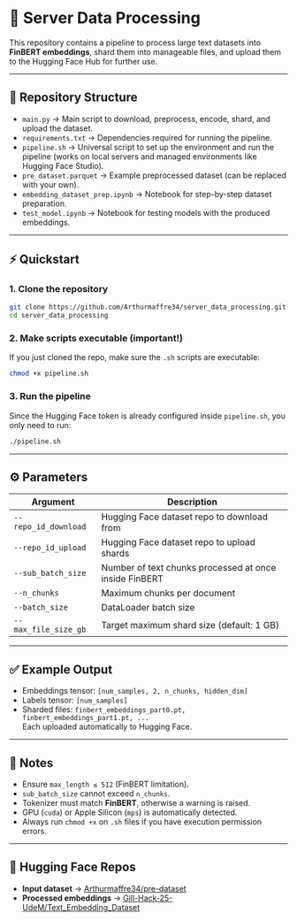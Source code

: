 # 🚀 Server Data Processing

This repository contains a pipeline to process large text datasets into **FinBERT embeddings**, shard them into manageable files, and upload them to the Hugging Face Hub for further use.

---

## 📂 Repository Structure

- `main.py` → Main script to download, preprocess, encode, shard, and upload the dataset.  
- `requirements.txt` → Dependencies required for running the pipeline.  
- `pipeline.sh` → Universal script to set up the environment and run the pipeline (works on local servers and managed environments like Hugging Face Studio).  
- `pre_dataset.parquet` → Example preprocessed dataset (can be replaced with your own).  
- `embedding_dataset_prep.ipynb` → Notebook for step-by-step dataset preparation.  
- `test_model.ipynb` → Notebook for testing models with the produced embeddings.  

---

## ⚡ Quickstart

### 1. Clone the repository
```bash
git clone https://github.com/Arthurmaffre34/server_data_processing.git
cd server_data_processing
```

### 2. Make scripts executable (important!)
If you just cloned the repo, make sure the `.sh` scripts are executable:
```bash
chmod +x pipeline.sh
```

### 3. Run the pipeline
Since the Hugging Face token is already configured inside `pipeline.sh`, you only need to run:

```bash
./pipeline.sh
```

---

## ⚙️ Parameters

| Argument            | Description |
|---------------------|-------------|
| `--repo_id_download` | Hugging Face dataset repo to download from |
| `--repo_id_upload`   | Hugging Face dataset repo to upload shards |
| `--sub_batch_size`   | Number of text chunks processed at once inside FinBERT |
| `--n_chunks`         | Maximum chunks per document |
| `--batch_size`       | DataLoader batch size |
| `--max_file_size_gb` | Target maximum shard size (default: 1 GB) |

---

## ✅ Example Output

- Embeddings tensor: `[num_samples, 2, n_chunks, hidden_dim]`  
- Labels tensor: `[num_samples]`  
- Sharded files: `finbert_embeddings_part0.pt, finbert_embeddings_part1.pt, ...`  
  Each uploaded automatically to Hugging Face.

---

## 📌 Notes

- Ensure `max_length ≤ 512` (FinBERT limitation).  
- `sub_batch_size` cannot exceed `n_chunks`.  
- Tokenizer must match **FinBERT**, otherwise a warning is raised.  
- GPU (`cuda`) or Apple Silicon (`mps`) is automatically detected.  
- Always run `chmod +x` on `.sh` files if you have execution permission errors.  

---

## 🔗 Hugging Face Repos

- **Input dataset** → [Arthurmaffre34/pre-dataset](https://huggingface.co/datasets/Arthurmaffre34/pre-dataset)  
- **Processed embeddings** → [Gill-Hack-25-UdeM/Text_Embedding_Dataset](https://huggingface.co/datasets/Gill-Hack-25-UdeM/Text_Embedding_Dataset)
